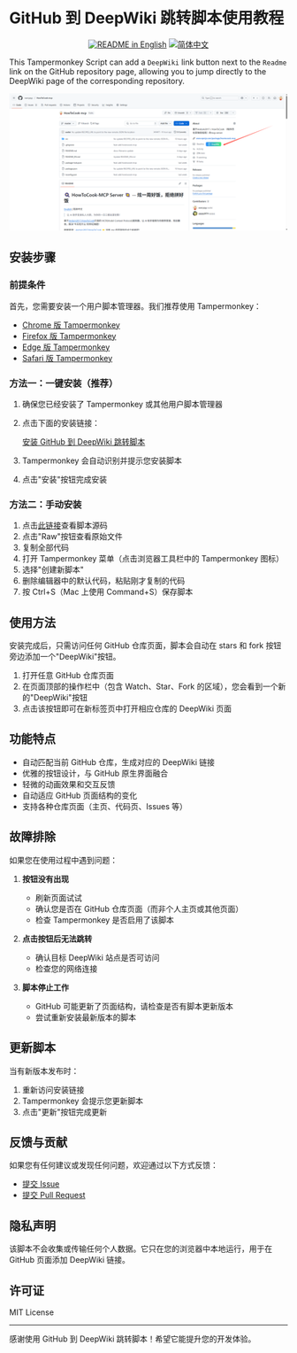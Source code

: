 # GitHub 到 DeepWiki 跳转脚本使用教程

<p align="center">
<a href="./README.md"><img alt="README in English" src="https://img.shields.io/badge/English-d9d9d9"></a>
<a href="./README_CN.md"><img alt="简体中文" src="https://img.shields.io/badge/简体中文-d9d9d9"></a>
</p>

This Tampermonkey Script can add a `DeepWiki` link button next to the `Readme` link on the GitHub repository page, allowing you to jump directly to the DeepWiki page of the corresponding repository.

![DeepWiki按钮预览](./preview.png)

## 安装步骤

### 前提条件

首先，您需要安装一个用户脚本管理器。我们推荐使用 Tampermonkey：

- [Chrome 版 Tampermonkey](https://chrome.google.com/webstore/detail/tampermonkey/dhdgffkkebhmkfjojejmpbldmpobfkfo)
- [Firefox 版 Tampermonkey](https://addons.mozilla.org/en-US/firefox/addon/tampermonkey/)
- [Edge 版 Tampermonkey](https://microsoftedge.microsoft.com/addons/detail/tampermonkey/iikmkjmpaadaobahmlepeloendndfphd)
- [Safari 版 Tampermonkey](https://apps.apple.com/app/tampermonkey/id1482490089)

### 方法一：一键安装（推荐）

1. 确保您已经安装了 Tampermonkey 或其他用户脚本管理器
2. 点击下面的安装链接：

   [安装 GitHub 到 DeepWiki 跳转脚本](https://github.com/worryzyy/fast2deepwiki/raw/refs/heads/main/fast2deepwiki.user.js)

3. Tampermonkey 会自动识别并提示您安装脚本
4. 点击"安装"按钮完成安装

### 方法二：手动安装

1. 点击[此链接](https://github.com/worryzyy/fast2deepwiki/blob/main/fast2deepwiki.user.js)查看脚本源码
2. 点击"Raw"按钮查看原始文件
3. 复制全部代码
4. 打开 Tampermonkey 菜单（点击浏览器工具栏中的 Tampermonkey 图标）
5. 选择"创建新脚本"
6. 删除编辑器中的默认代码，粘贴刚才复制的代码
7. 按 Ctrl+S（Mac 上使用 Command+S）保存脚本

## 使用方法

安装完成后，只需访问任何 GitHub 仓库页面，脚本会自动在 stars 和 fork 按钮旁边添加一个"DeepWiki"按钮。

1. 打开任意 GitHub 仓库页面
2. 在页面顶部的操作栏中（包含 Watch、Star、Fork 的区域），您会看到一个新的"DeepWiki"按钮
3. 点击该按钮即可在新标签页中打开相应仓库的 DeepWiki 页面

## 功能特点

- 自动匹配当前 GitHub 仓库，生成对应的 DeepWiki 链接
- 优雅的按钮设计，与 GitHub 原生界面融合
- 轻微的动画效果和交互反馈
- 自动适应 GitHub 页面结构的变化
- 支持各种仓库页面（主页、代码页、Issues 等）

## 故障排除

如果您在使用过程中遇到问题：

1. **按钮没有出现**

   - 刷新页面试试
   - 确认您是否在 GitHub 仓库页面（而非个人主页或其他页面）
   - 检查 Tampermonkey 是否启用了该脚本

2. **点击按钮后无法跳转**

   - 确认目标 DeepWiki 站点是否可访问
   - 检查您的网络连接

3. **脚本停止工作**

   - GitHub 可能更新了页面结构，请检查是否有脚本更新版本
   - 尝试重新安装最新版本的脚本

## 更新脚本

当有新版本发布时：

1. 重新访问安装链接
2. Tampermonkey 会提示您更新脚本
3. 点击"更新"按钮完成更新

## 反馈与贡献

如果您有任何建议或发现任何问题，欢迎通过以下方式反馈：

- [提交 Issue](https://github.com/worryzyy/fast2deepwiki/issues)
- [提交 Pull Request](https://github.com/worryzyy/fast2deepwiki/pulls)

## 隐私声明

该脚本不会收集或传输任何个人数据。它只在您的浏览器中本地运行，用于在 GitHub 页面添加 DeepWiki 链接。

## 许可证

MIT License

---

感谢使用 GitHub 到 DeepWiki 跳转脚本！希望它能提升您的开发体验。
